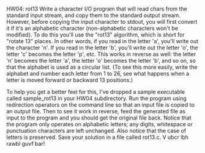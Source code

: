 HW04: rot13
Write a character I/O program that will read chars from the standard input stream, and copy them to the standard output stream. However, before copying the input character to stdout, you will first convert it if it's an alphabetic character (non-alphabetic characters won't be modified). To do this you'll use the "rot13" algorithm, which is short for "rotate 13" places. In other words, if you read in the letter 'a', you'll write out the character 'n'. If you read in the letter 'b', you'll write out the letter 'o', the letter 'c' becomes the letter 'p', etc. This works in reverse as well: the letter 'n' becomes the letter 'a', the letter 'o' becomes the letter 'b', and so on, so that the alphabet is used as a circular list. (To see this more easily, write the alphabet and number each letter from 1 to 26, see what happens when a letter is moved forward or backward 13 positions.)

To help you get a better feel for this, I've dropped a sample executable called sample_rot13 in your HW04 subdirectory. Run the program using redirection operators on the command line so that an input file is copied to an output file. Then to see it work in reverse, feed the generated file as input to the program and you should get the original file back. Notice that the program only operates on alphabetic letters; any digits, whitespace or punctuation characters are left unchanged. Also notice that the case of letters is preserved. Save your solution in a file called rot13.c. V ubcr lbh rawbl guvf bar!
